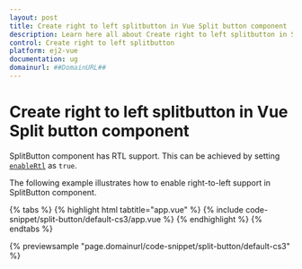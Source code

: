```yaml
---
layout: post
title: Create right to left splitbutton in Vue Split button component | Syncfusion
description: Learn here all about Create right to left splitbutton in Syncfusion Vue Split button component of Syncfusion Essential JS 2 and more.
control: Create right to left splitbutton 
platform: ej2-vue
documentation: ug
domainurl: ##DomainURL##
---
```


# Create right to left splitbutton in Vue Split button component

SplitButton component has RTL support. This can be achieved by setting [`enableRtl`](https://ej2.syncfusion.com/vue/documentation/api/split-button/#enablertl) as `true`.

The following example illustrates how to enable right-to-left support in SplitButton component.

{% tabs %}
{% highlight html tabtitle="app.vue" %}
{% include code-snippet/split-button/default-cs3/app.vue %}
{% endhighlight %}
{% endtabs %}
        
{% previewsample "page.domainurl/code-snippet/split-button/default-cs3" %}